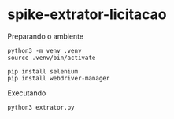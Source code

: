 # spike-extrator-licitacao

Preparando o ambiente
```
python3 -m venv .venv
source .venv/bin/activate

pip install selenium
pip install webdriver-manager
```

Executando

```
python3 extrator.py
```